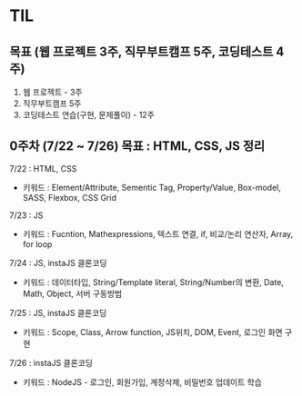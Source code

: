 # TIL

## 목표 (웹 프로젝트 3주, 직무부트캠프 5주, 코딩테스트 4주)

1. 웹 프로젝트 - 3주
2. 직무부트캠프 5주
3. 코딩테스트 연습(구현, 문제풀이) - 12주

## 0주차 (7/22 ~ 7/26) 목표 : HTML, CSS, JS 정리

7/22 : HTML, CSS

- 키워드 : Element/Attribute, Sementic Tag, Property/Value, Box-model, SASS, Flexbox, CSS Grid

7/23 : JS

- 키워드 : Fucntion, Mathexpressions, 텍스트 연결, if, 비교/논리 연산자, Array, for loop

7/24 : JS, instaJS 클론코딩

- 키워드 : 데이터타입, String/Template literal, String/Number의 변환, Date, Math, Object, 서버 구동방법

7/25 : JS, instaJS 클론코딩

- 키워드 : Scope, Class, Arrow function, JS위치, DOM, Event, 로그인 화면 구현

7/26 : instaJS 클론코딩

- 키워드 : NodeJS - 로그인, 회원가입, 계정삭제, 비밀번호 업데이트 학습
